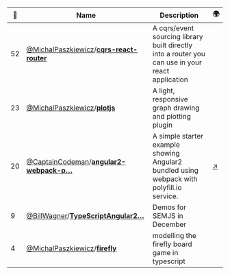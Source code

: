 |:star2: | Name | Description | 🌍|
|---|---|---|---|
|52|[@MichalPaszkiewicz](https://github.com/MichalPaszkiewicz)/[**cqrs-react-router**](https://github.com/MichalPaszkiewicz/cqrs-react-router)|A cqrs/event sourcing library built directly into a router you can use in your react application||
|23|[@MichalPaszkiewicz](https://github.com/MichalPaszkiewicz)/[**plotjs**](https://github.com/MichalPaszkiewicz/plotjs)|A light, responsive graph drawing and plotting plugin||
|20|[@CaptainCodeman](https://github.com/CaptainCodeman)/[**angular2-webpack-p…**](https://github.com/CaptainCodeman/angular2-webpack-polyfill)|A simple starter example showing Angular2 bundled using webpack with polyfill.io service.|[:arrow_upper_right:](http://captain-codeman.appspot.com/)|
|9|[@BillWagner](https://github.com/BillWagner)/[**TypeScriptAngular2…**](https://github.com/BillWagner/TypeScriptAngular2)|Demos for SEMJS in December||
|4|[@MichalPaszkiewicz](https://github.com/MichalPaszkiewicz)/[**firefly**](https://github.com/MichalPaszkiewicz/firefly)|modelling the firefly board game in typescript||

